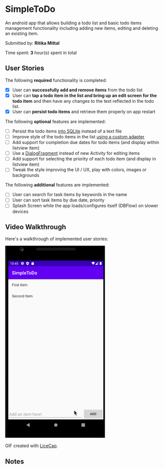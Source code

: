 # SimpleToDo

An android app that allows building a todo list and basic todo items management functionality including adding new items, editing and deleting an existing item.

Submitted by: **Ritika Mittal**

Time spent: **3** hour(s) spent in total

## User Stories

The following **required** functionality is completed:

* [x] User can **successfully add and remove items** from the todo list
* [x] User can **tap a todo item in the list and bring up an edit screen for the todo item** and then have any changes to the text reflected in the todo list.
* [x] User can **persist todo items** and retrieve them properly on app restart

The following **optional** features are implemented:

* [ ] Persist the todo items [into SQLite](http://guides.codepath.com/android/Persisting-Data-to-the-Device#sqlite) instead of a text file
* [ ] Improve style of the todo items in the list [using a custom adapter](http://guides.codepath.com/android/Using-an-ArrayAdapter-with-ListView)
* [ ] Add support for completion due dates for todo items (and display within listview item)
* [ ] Use a [DialogFragment](http://guides.codepath.com/android/Using-DialogFragment) instead of new Activity for editing items
* [ ] Add support for selecting the priority of each todo item (and display in listview item)
* [ ] Tweak the style improving the UI / UX, play with colors, images or backgrounds

The following **additional** features are implemented:

* [ ] User can search for task items by keywords in the name
* [ ] User can sort task items by due date, priority
* [ ] Splash Screen while the app loads/configures itself (DBFlow) on slower devices

## Video Walkthrough 

Here's a walkthrough of implemented user stories:

<img src = 'walkthrough.gif' title = 'Video Walkthrough' width = '' alt = 'Video Walkthrough'/>

GIF created with [LiceCap](https://www.cockos.com/licecap/).

## Notes


